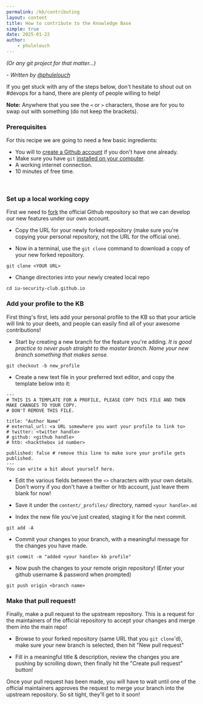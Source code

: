 ```yaml
---
permalink: /kb/contributing
layout: content
title: How to contribute to the Knowledge Base
simple: true
date: 2025-01-22
author:
    - phulelouch
---
```

*(Or any git project for that matter...)*

*- Written by [@phulelouch](/kb/profiles/phulelouch)*

If you get stuck with any of the steps below, don't hesitate to shout out on #devops for a hand, there are plenty of people willing to help!

**Note:** Anywhere that you see the `<` or `>` characters, those are for you to swap out with something (do not keep the brackets).

### Prerequisites
For this recipe we are going to need a few basic ingredients:
* You will to [create a Github account](https://github.com/join) if you don't have one already.
* Make sure you have `git` [installed on your computer](https://gist.github.com/derhuerst/1b15ff4652a867391f03).
* A working internet connection.
* 10 minutes of free time.

<br class="spacer"/>

### Set up a local working copy
First we need to [fork](https://help.github.com/en/articles/fork-a-repo) the official Github repository so that we can develop our new features under our own account.

* Copy the URL for your newly forked repository (make sure you're copying your personal repository, not the URL for the official one).

* Now in a terminal, use the `git clone` command to download a copy of your new forked repository.
```
git clone <YOUR URL>
```

* Change directories into your newly created local repo
```
cd iu-security-club.github.io
```

### Add your profile to the KB
First thing's first, lets add your personal profile to the KB so that your article will link to your deets, and people can easily find all of your awesome contributions!
* Start by creating a new branch for the feature you're adding.
*It is good practice to never push straight to the master branch. Name your new branch something that makes sense.*
```
git checkout -b new_profile
```

* Create a new text file in your preferred text editor, and copy the template below into it:

```
---
# THIS IS A TEMPLATE FOR A PROFILE, PLEASE COPY THIS FILE AND THEN MAKE CHANGES TO YOUR COPY.
# DON'T REMOVE THIS FILE.

title: "Author Name"
# external_url: <a URL somewhere you want your profile to link to>
# twitter: <twitter handle>
# github: <github handle>
# htb: <hackthebox id number>

published: false # remove this line to make sure your profile gets published.
---
You can write a bit about yourself here.
```

* Edit the various fields between the `<>` characters with your own details. Don't worry if you don't have a twitter or htb account, just leave them blank for now!

* Save it under the `content/_profiles/` directory, named `<your handle>.md`

* Index the new file you've just created, staging it for the next commit.
```
git add -A
```

* Commit your changes to your branch, with a meaningful message for the changes you have made.
```
git commit -m "added <your handle> kb profile"
```

* Now push the changes to your remote origin repository! (Enter your github username & password when prompted)
```
git push origin <branch name>
```

### Make that pull request!

Finally, make a pull request to the upstream repository. This is a request for the maintainers of the official repository to accept your changes and merge them into the main repo!

* Browse to your forked repository (same URL that you `git clone`'d), make sure your new branch is selected, then hit "New pull request"

* Fill in a meaningful title & description, review the changes you are pushing by scrolling down, then finally hit the "Create pull request" button!

Once your pull request has been made, you will have to wait until one of the official maintainers approves the request to merge your branch into the upstream repository. So sit tight, they'll get to it soon!

<br class="spacer"/>
